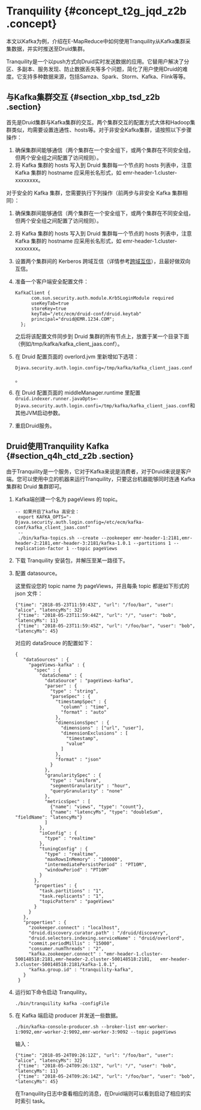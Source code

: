 # Tranquility {#concept_t2g_jqd_z2b .concept}

本文以Kafka为例，介绍在E-MapReduce中如何使用Tranquility从Kafka集群采集数据，并实时推送至Druid集群。

Tranquility是一个以push方式向Druid实时发送数据的应用。它替用户解决了分区、多副本、服务发现、防止数据丢失等多个问题，简化了用户使用Druid的难度。它支持多种数据来源，包括Samza、Spark、Storm、Kafka、Flink等等。

## 与Kafka集群交互 {#section_xbp_tsd_z2b .section}

首先是Druid集群与Kafka集群的交互。两个集群交互的配置方式大体和Hadoop集群类似，均需要设置连通性、hosts等。对于非安全Kafka集群，请按照以下步骤操作：

1.  确保集群间能够通信（两个集群在一个安全组下，或两个集群在不同安全组，但两个安全组之间配置了访问规则）。
2.  将 Kafka 集群的 hosts 写入到 Druid 集群每一个节点的 hosts 列表中，注意 Kafka 集群的 hostname 应采用长名形式，如 emr-header-1.cluster-xxxxxxxx。

对于安全的 Kafka 集群，您需要执行下列操作（前两步与非安全 Kafka 集群相同）：

1.  确保集群间能够通信（两个集群在一个安全组下，或两个集群在不同安全组，但两个安全组之间配置了访问规则）。
2.  将 Kafka 集群的 hosts 写入到 Druid 集群每一个节点的 hosts 列表中，注意 Kafka 集群的 hostname 应采用长名形式，如 emr-header-1.cluster-xxxxxxxx。
3.  设置两个集群间的 Kerberos 跨域互信（详情参考[跨域互信](intl.zh-CN/用户指南/Kerberos认证/跨域互信.md#)），且最好做双向互信。
4.  准备一个客户端安全配置文件：

    ```
    KafkaClient {
          com.sun.security.auth.module.Krb5LoginModule required
          useKeyTab=true
          storeKey=true
          keyTab="/etc/ecm/druid-conf/druid.keytab"
          principal="druid@EMR.1234.COM";
      };
    ```

    之后将该配置文件同步到 Druid 集群的所有节点上，放置于某一个目录下面（例如/tmp/kafka/kafka\_client\_jaas.conf）。

5.  在 Druid 配置页面的 overlord.jvm 里新增如下选项：

    ```
    Djava.security.auth.login.config=/tmp/kafka/kafka_client_jaas.conf
    ```

    。

6.  在 Druid 配置页面的 middleManager.runtime 里配置`druid.indexer.runner.javaOpts=-Djava.security.auth.login.confi=/tmp/kafka/kafka_client_jaas.conf`和其他JVM启动参数。
7.  重启Druid服务。

## Druid使用Tranquility Kafka {#section_q4h_ctd_z2b .section}

由于Tranquility是一个服务，它对于Kafka来说是消费者，对于Druid来说是客户端。您可以使用中立的机器来运行Tranquility，只要这台机器能够同时连通 Kafka 集群和 Druid 集群即可。

1.  Kafka端创建一个名为 pageViews 的 topic。

    ```
    -- 如果开启了kafka 高安全：
     export KAFKA_OPTS="-Djava.security.auth.login.config=/etc/ecm/kafka-conf/kafka_client_jaas.conf"
     --
     ./bin/kafka-topics.sh --create --zookeeper emr-header-1:2181,emr-header-2:2181,emr-header-3:2181/kafka-1.0.1 --partitions 1 --replication-factor 1 --topic pageViews
    ```

2.  下载 Tranquility 安装包，并解压至某一路径下。
3.  配置 datasource。

    这里假设您的 topic name 为 pageViews，并且每条 topic 都是如下形式的 json 文件：

    ```
    {"time": "2018-05-23T11:59:43Z", "url": "/foo/bar", "user": "alice", "latencyMs": 32}
     {"time": "2018-05-23T11:59:44Z", "url": "/", "user": "bob", "latencyMs": 11}
     {"time": "2018-05-23T11:59:45Z", "url": "/foo/bar", "user": "bob", "latencyMs": 45}
    ```

    对应的 dataSrouce 的配置如下：

    ```
    {
       "dataSources" : {
         "pageViews-kafka" : {
           "spec" : {
             "dataSchema" : {
               "dataSource" : "pageViews-kafka",
               "parser" : {
                 "type" : "string",
                 "parseSpec" : {
                   "timestampSpec" : {
                     "column" : "time",
                     "format" : "auto"
                   },
                   "dimensionsSpec" : {
                     "dimensions" : ["url", "user"],
                     "dimensionExclusions" : [
                       "timestamp",
                       "value"
                     ]
                   },
                   "format" : "json"
                 }
               },
               "granularitySpec" : {
                 "type" : "uniform",
                 "segmentGranularity" : "hour",
                 "queryGranularity" : "none"
               },
               "metricsSpec" : [
                 {"name": "views", "type": "count"},
                 {"name": "latencyMs", "type": "doubleSum", "fieldName": "latencyMs"}
               ]
             },
             "ioConfig" : {
               "type" : "realtime"
             },
             "tuningConfig" : {
               "type" : "realtime",
               "maxRowsInMemory" : "100000",
               "intermediatePersistPeriod" : "PT10M",
               "windowPeriod" : "PT10M"
             }
           },
           "properties" : {
             "task.partitions" : "1",
             "task.replicants" : "1",
             "topicPattern" : "pageViews"
           }
         }
       },
       "properties" : {
         "zookeeper.connect" : "localhost",
         "druid.discovery.curator.path" : "/druid/discovery",
         "druid.selectors.indexing.serviceName" : "druid/overlord",
         "commit.periodMillis" : "15000",
         "consumer.numThreads" : "2",
         "kafka.zookeeper.connect" : "emr-header-1.cluster-500148518:2181,emr-header-2.cluster-500148518:2181,   emr-header-3.cluster-500148518:2181/kafka-1.0.1",
         "kafka.group.id" : "tranquility-kafka",
       }
     }
    ```

4.  运行如下命令启动 Tranquility。

    ```
    ./bin/tranquility kafka -configFile 
    ```

5.  在 Kafka 端启动 producer 并发送一些数据。

    ```
    ./bin/kafka-console-producer.sh --broker-list emr-worker-1:9092,emr-worker-2:9092,emr-worker-3:9092 --topic pageViews
    ```

    输入：

    ```
    {"time": "2018-05-24T09:26:12Z", "url": "/foo/bar", "user": "alice", "latencyMs": 32}
     {"time": "2018-05-24T09:26:13Z", "url": "/", "user": "bob", "latencyMs": 11}
     {"time": "2018-05-24T09:26:14Z", "url": "/foo/bar", "user": "bob", "latencyMs": 45}
    ```

    在Tranquility日志中查看相应的消息，在Druid端则可以看到启动了相应的实时索引 task。


